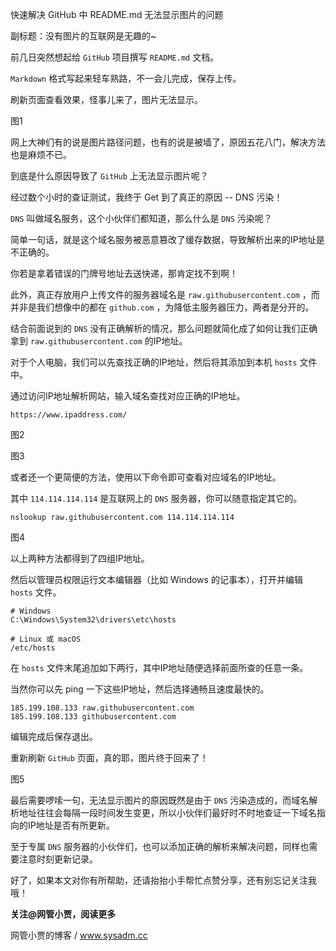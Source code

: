 快速解决 GitHub 中 README.md 无法显示图片的问题

副标题：没有图片的互联网是无趣的~



前几日突然想起给 `GitHub` 项目撰写 `README.md` 文档。

`Markdown` 格式写起来轻车熟路，不一会儿完成，保存上传。

刷新页面查看效果，怪事儿来了，图片无法显示。

图1



网上大神们有的说是图片路径问题，也有的说是被墙了，原因五花八门，解决方法也是麻烦不已。

到底是什么原因导致了 `GitHub` 上无法显示图片呢？

经过数个小时的查证测试，我终于 Get 到了真正的原因 -- DNS 污染！



`DNS` 叫做域名服务，这个小伙伴们都知道，那么什么是 `DNS` 污染呢？

简单一句话，就是这个域名服务被恶意篡改了缓存数据，导致解析出来的IP地址是不正确的。

你若是拿着错误的门牌号地址去送快递，那肯定找不到啊！



此外，真正存放用户上传文件的服务器域名是 `raw.githubusercontent.com` ，而并非是我们想像中的都在 `github.com` ，为降低主服务器压力，两者是分开的。

结合前面说到的 `DNS` 没有正确解析的情况，那么问题就简化成了如何让我们正确拿到 `raw.githubusercontent.com` 的IP地址。

对于个人电脑，我们可以先查找正确的IP地址，然后将其添加到本机 `hosts` 文件中。



通过访问IP地址解析网站，输入域名查找对应正确的IP地址。

```
https://www.ipaddress.com/
```

图2

图3



或者还一个更简便的方法，使用以下命令即可查看对应域名的IP地址。

其中 `114.114.114.114` 是互联网上的 `DNS` 服务器，你可以随意指定其它的。

```
nslookup raw.githubusercontent.com 114.114.114.114
```

图4



以上两种方法都得到了四组IP地址。

然后以管理员权限运行文本编辑器（比如 Windows 的记事本），打开并编辑 `hosts` 文件。

```
# Windows
C:\Windows\System32\drivers\etc\hosts

# Linux 或 macOS
/etc/hosts
```



在 `hosts` 文件末尾追加如下两行，其中IP地址随便选择前面所查的任意一条。

当然你可以先 ping 一下这些IP地址，然后选择通畅且速度最快的。

```
185.199.108.133 raw.githubusercontent.com
185.199.108.133 githubusercontent.com
```



编辑完成后保存退出。

重新刷新 `GitHub` 页面，真的耶，图片终于回来了！

图5



最后需要啰嗦一句，无法显示图片的原因既然是由于 `DNS` 污染造成的，而域名解析地址往往会每隔一段时间发生变更，所以小伙伴们最好时不时地查证一下域名指向的IP地址是否有所更新。

至于专属 `DNS` 服务器的小伙伴们，也可以添加正确的解析来解决问题，同样也需要注意时刻更新记录。

好了，如果本文对你有所帮助，还请抬抬小手帮忙点赞分享，还有别忘记关注我哦！



**关注@网管小贾，阅读更多**

网管小贾的博客 / www.sysadm.cc